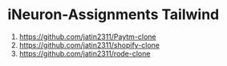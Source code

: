 # iNeuron-Assignments Tailwind 

1. https://github.com/jatin2311/Paytm-clone
2. https://github.com/jatin2311/shopify-clone
3. https://github.com/jatin2311/rode-clone
